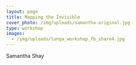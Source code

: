 ```yaml
---
layout: page
title: Mapping the Invisible
cover_photo: /img/uploads/samantha-original.jpg
type: workshop
images:
  - /img/uploads/lunga_workshop_fb_share4.jpg
---
```

Samantha Shay

